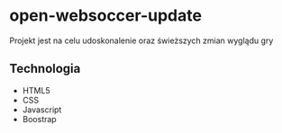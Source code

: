 ﻿# open-websoccer-update
Projekt jest na celu udoskonalenie oraz świeższych zmian wyglądu gry
## Technologia 
* HTML5
* CSS
* Javascript
* Boostrap
